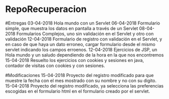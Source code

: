# RepoRecuperacion
#Entregas
03-04-2018 Hola mundo con un Servlet
06-04-2018 Formulario simple, que muestra los datos en pantalla a través de un Servlet
08-04-2018 Formularios Complejos, uno sin validación en el Servlet y otro con validación
12-04-2018 Formulario de registro con validación en el Servlet, y en caso de que haya un dato erroneo, cargar formulario desde el mismo servlet indicando los campos erroenos.
12-04-2018 Ejercicios de JSP, un Hola mundo y un saludo dependiendo de la hora en la que nos encontremos
15-04-2018 Resuelto los ejercicios con cookies y sesiones en java, contador de visitas con cookies y con sesiones.


#Modificaciones
15-04-2018 Proyecto del registro modificado para que muestre la fecha con el mes mostrado con su nombre y no con su digito.
15-04-2018 Proyecto del registro modificado, ya selecciona las preferencias escogidas en el formulario html en el formulario creado por el servlet.